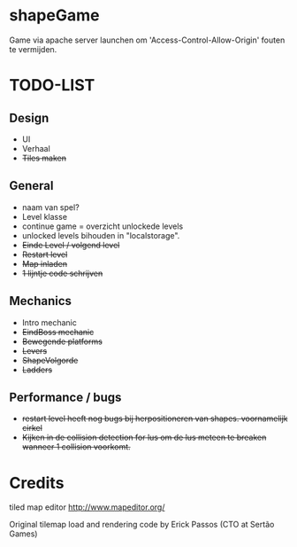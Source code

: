 shapeGame
=========
Game via apache server launchen om 'Access-Control-Allow-Origin' fouten te vermijden.

TODO-LIST
=========

Design
------
- UI
- Verhaal
- ~~Tiles maken~~

General
------
- naam van spel?
- Level klasse
- continue game = overzicht unlockede levels
- unlocked levels bihouden in "localstorage".
- ~~Einde Level / volgend level~~
- ~~Restart level~~
- ~~Map inladen~~
- ~~1 lijntje code schrijven~~

Mechanics
------
- Intro mechanic
- ~~EindBoss mechanic~~
- ~~Bewegende platforms~~
- ~~Levers~~
- ~~ShapeVolgorde~~
- ~~Ladders~~

Performance / bugs
------
- ~~restart level heeft nog bugs bij herpositioneren van shapes. voornamelijk cirkel~~
- ~~Kijken in de collision detection for lus om de lus meteen te breaken wanneer 1 collision voorkomt.~~

Credits
=========
tiled map editor http://www.mapeditor.org/

Original tilemap load and rendering code by Erick Passos (CTO at Sertão Games)